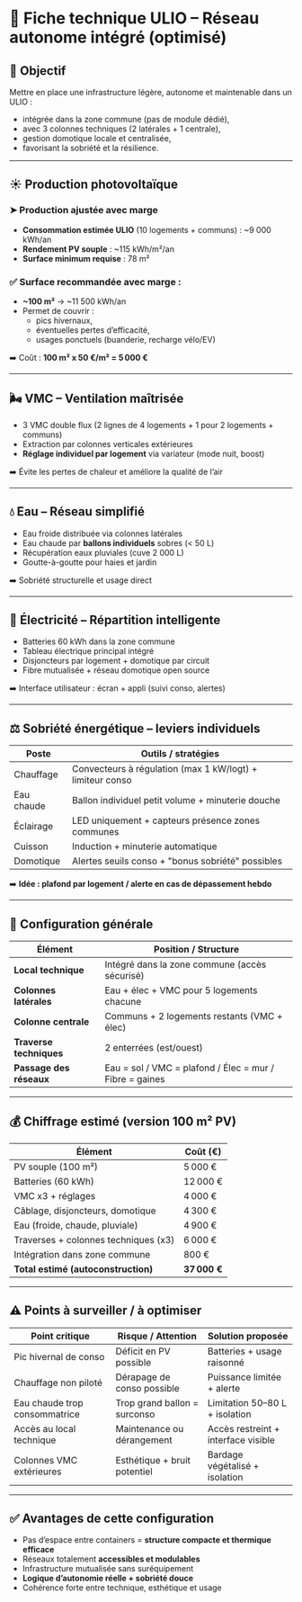 # 🔌 Fiche technique ULIO – Réseau autonome intégré (optimisé)

## 🎯 Objectif

Mettre en place une infrastructure légère, autonome et maintenable dans un ULIO :
- intégrée dans la zone commune (pas de module dédié),
- avec 3 colonnes techniques (2 latérales + 1 centrale),
- gestion domotique locale et centralisée,
- favorisant la sobriété et la résilience.

---

## ☀️ Production photovoltaïque

### ➤ Production ajustée avec marge

- **Consommation estimée ULIO** (10 logements + communs) : ~9 000 kWh/an
- **Rendement PV souple** : ~115 kWh/m²/an
- **Surface minimum requise** : 78 m²

### ✅ Surface recommandée avec marge :
- **~100 m²** → ~11 500 kWh/an
- Permet de couvrir :
  - pics hivernaux,
  - éventuelles pertes d’efficacité,
  - usages ponctuels (buanderie, recharge vélo/EV)

➡️ Coût : **100 m² x 50 €/m² = 5 000 €**

---

## 🌬️ VMC – Ventilation maîtrisée

- 3 VMC double flux (2 lignes de 4 logements + 1 pour 2 logements + communs)
- Extraction par colonnes verticales extérieures
- **Réglage individuel par logement** via variateur (mode nuit, boost)

➡️ Évite les pertes de chaleur et améliore la qualité de l’air

---

## 💧 Eau – Réseau simplifié

- Eau froide distribuée via colonnes latérales
- Eau chaude par **ballons individuels** sobres (< 50 L)
- Récupération eaux pluviales (cuve 2 000 L)
- Goutte-à-goutte pour haies et jardin

➡️ Sobriété structurelle et usage direct

---

## 🔌 Électricité – Répartition intelligente

- Batteries 60 kWh dans la zone commune
- Tableau électrique principal intégré
- Disjoncteurs par logement + domotique par circuit
- Fibre mutualisée + réseau domotique open source

➡️ Interface utilisateur : écran + appli (suivi conso, alertes)

---

## ⚖️ Sobriété énergétique – leviers individuels

| Poste       | Outils / stratégies                        |
|-------------|--------------------------------------------|
| Chauffage   | Convecteurs à régulation (max 1 kW/logt) + limiteur conso |
| Eau chaude  | Ballon individuel petit volume + minuterie douche |
| Éclairage   | LED uniquement + capteurs présence zones communes |
| Cuisson     | Induction + minuterie automatique |
| Domotique   | Alertes seuils conso + "bonus sobriété" possibles |

➡️ **Idée : plafond par logement / alerte en cas de dépassement hebdo**

---

## 🧱 Configuration générale

| Élément                    | Position / Structure                                 |
|----------------------------|------------------------------------------------------|
| **Local technique**        | Intégré dans la zone commune (accès sécurisé)        |
| **Colonnes latérales**     | Eau + élec + VMC pour 5 logements chacune            |
| **Colonne centrale**       | Communs + 2 logements restants (VMC + élec)          |
| **Traverse techniques**    | 2 enterrées (est/ouest)                              |
| **Passage des réseaux**    | Eau = sol / VMC = plafond / Élec = mur / Fibre = gaines |

---

## 💰 Chiffrage estimé (version 100 m² PV)

| Élément                                  | Coût (€)      |
|------------------------------------------|---------------|
| PV souple (100 m²)                       | 5 000 €       |
| Batteries (60 kWh)                       | 12 000 €      |
| VMC x3 + réglages                        | 4 000 €       |
| Câblage, disjoncteurs, domotique         | 4 300 €       |
| Eau (froide, chaude, pluviale)           | 4 900 €       |
| Traverses + colonnes techniques (x3)     | 6 000 €       |
| Intégration dans zone commune            | 800 €         |
| **Total estimé (autoconstruction)**      | **37 000 €**  |

---

## ⚠️ Points à surveiller / à optimiser

| Point critique             | Risque / Attention                         | Solution proposée                  |
|----------------------------|---------------------------------------------|-------------------------------------|
| Pic hivernal de conso      | Déficit en PV possible                     | Batteries + usage raisonné          |
| Chauffage non piloté       | Dérapage de conso possible                 | Puissance limitée + alerte          |
| Eau chaude trop consommatrice | Trop grand ballon = surconso           | Limitation 50–80 L + isolation      |
| Accès au local technique   | Maintenance ou dérangement                | Accès restreint + interface visible |
| Colonnes VMC extérieures   | Esthétique + bruit potentiel               | Bardage végétalisé + isolation      |

---

## ✅ Avantages de cette configuration

- Pas d’espace entre containers = **structure compacte et thermique efficace**
- Réseaux totalement **accessibles et modulables**
- Infrastructure mutualisée sans suréquipement
- **Logique d’autonomie réelle + sobriété douce**
- Cohérence forte entre technique, esthétique et usage

